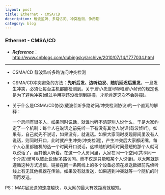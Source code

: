 ```yaml
---
layout: post
title: Ethernet - CMSA/CD
description: 载波监听、多路访问、冲突检测、争用期
category: blog
---
```


### Ethernet - CMSA/CD

* ***Reference***： http://www.cnblogs.com/dubingsky/archive/2010/07/14/1777034.html 

---

* CSMA/CD 载波监听多路访问冲突检测
* CSMA/CD冲突避免的方法：**先听后发、边听边发、随机延迟后重发**。一旦发生冲突，必须让每台主机都能检测到。关于*最小发送间隙*和*最小帧长*的规定也是为了避免冲突(经过争用期还没检测到碰撞，才能肯定这次不会碰撞)。


* 关于什么是CSMA/CD协议(载波侦听多路访问/冲突检测协议)的一个直观的解释：

  一个房间有很多人，如果同时说话，就谁也听不清楚别人说什么，于是大家约定了一个机制：每个人在说话之前先听一下有没有其他人说话(载波侦听)，如果有，自己就先不说话，如果没有，就说话。如果大家同时发现房间里没有人说话，则同时开口，此时就产生冲突(冲突检测)，产生冲突后大家都闭嘴，每个人心里都随机的选一个时间开口说话，这样随机时间时间最短的那个人就可以说话了，而其他人听着。在这一个大房间里，大家在同一个空间(共享同一个介质)里可以彼此说话(多路访问。而不仅是只能和某个人说话)。以太网就是遵循这种方式通信，链接在同一条网线上的多个设备必须在发送数据前先侦听线上有无其他机器在传输，如果没有就发送，如果遇到冲突就等一个随机的时间再发送。

PS：MAC层发送的速度越快，以太网的最大有效距离就越短。